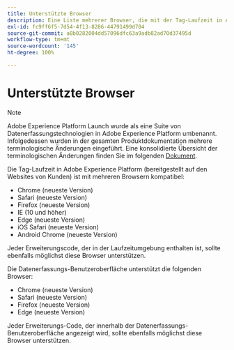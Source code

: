 ```yaml
---
title: Unterstützte Browser
description: Eine Liste mehrerer Browser, die mit der Tag-Laufzeit in Adobe Experience Platform kompatibel sind.
exl-id: fc9ff6f5-7d54-4f13-8286-44791499d704
source-git-commit: a8b0282004dd57096dfc63a9adb82ad70d37495d
workflow-type: tm+mt
source-wordcount: '145'
ht-degree: 100%

---
```


# Unterstützte Browser

>[!NOTE]
>
>Adobe Experience Platform Launch wurde als eine Suite von Datenerfassungstechnologien in Adobe Experience Platform umbenannt. Infolgedessen wurden in der gesamten Produktdokumentation mehrere terminologische Änderungen eingeführt. Eine konsolidierte Übersicht der terminologischen Änderungen finden Sie im folgenden [Dokument](../term-updates.md).

Die Tag-Laufzeit in Adobe Experience Platform (bereitgestellt auf den Websites von Kunden) ist mit mehreren Browsern kompatibel:

- Chrome (neueste Version)
- Safari (neueste Version)
- Firefox (neueste Version)
- IE (10 und höher)
- Edge (neueste Version)
- iOS Safari (neueste Version)
- Android Chrome (neueste Version)

Jeder Erweiterungscode, der in der Laufzeitumgebung enthalten ist, sollte ebenfalls möglichst diese Browser unterstützen.

Die Datenerfassungs-Benutzeroberfläche unterstützt die folgenden Browser:

- Chrome (neueste Version)
- Safari (neueste Version)
- Firefox (neueste Version)
- Edge (neueste Version)

Jeder Erweiterungs-Code, der innerhalb der Datenerfassungs-Benutzeroberfläche angezeigt wird, sollte ebenfalls möglichst diese Browser unterstützen.
